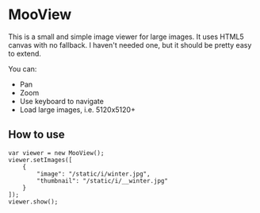 MooView
=======

This is a small and simple image viewer for large images.  It uses HTML5 canvas with no fallback.  I haven't needed one, but it should be pretty easy to extend.

You can:
* Pan
* Zoom
* Use keyboard to navigate
* Load large images, i.e. 5120x5120+

How to use
----------

    var viewer = new MooView();
    viewer.setImages([
        {
            "image": "/static/i/winter.jpg",
            "thumbnail": "/static/i/__winter.jpg"
        }
    ]);
    viewer.show();